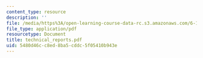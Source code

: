 ```yaml
---
content_type: resource
description: ''
file: /media/https%3A/open-learning-course-data-rc.s3.amazonaws.com/6-152j-micro-nano-processing-technology-fall-2005/5480d46cc8ed8ba5cddc5f05410b943e_technical_reports.pdf
file_type: application/pdf
resourcetype: Document
title: technical_reports.pdf
uid: 5480d46c-c8ed-8ba5-cddc-5f05410b943e
---
```

